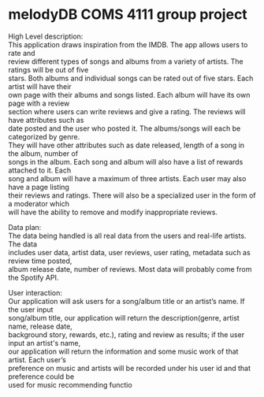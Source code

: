 # melodyDB COMS 4111 group project
High   Level   description:  
This   application   draws   inspiration   from   the   IMDB.   The   app   allows   users   to   rate   and  
review   different   types   of   songs   and   albums   from   a   variety   of   artists.   The   ratings   will   be   out   of   five  
stars.   Both   albums   and   individual   songs   can   be   rated   out   of   five   stars.   Each   artist   will   have   their  
own   page   with   their   albums   and   songs   listed.   Each   album   will   have   its   own   page   with   a   review  
section   where   users   can   write   reviews   and   give   a   rating.   The   reviews   will   have   attributes   such   as  
date   posted   and   the   user   who   posted   it.   The   albums/songs   will   each   be   categorized   by   genre.  
They   will   have   other   attributes   such   as   date   released,   length   of   a   song   in   the   album,   number   of  
songs   in   the   album.   Each   song   and   album   will   also   have   a   list   of   rewards   attached   to   it.   Each  
song   and   album   will   have   a   maximum   of   three   artists.   Each   user   may   also   have   a   page   listing  
their   reviews   and   ratings.   There   will   also   be   a   specialized   user   in   the   form   of   a   moderator   which  
will   have   the   ability   to   remove   and   modify   inappropriate   reviews.  


Data   plan:  
  The   data   being   handled   is   all   real   data   from   the   users   and   real-life   artists.   The   data  
includes   user   data,   artist   data,   user   reviews,   user   rating,   metadata   such   as   review   time   posted,  
album   release   date,   number   of   reviews.   Most   data   will   probably   come   from   the   Spotify   API.  


User   interaction:   
Our   application   will   ask   users   for   a   song/album   title   or   an   artist’s   name.   If   the   user   input  
song/album   title,   our   application   will   return   the   description(genre,   artist   name,   release   date,  
background   story,   rewards,   etc.),   rating   and   review   as   results;   if   the   user   input   an   artist's   name,  
our   application   will   return   the   information   and   some   music   work   of   that   artist.   Each   user’s  
preference   on   music   and   artists   will   be   recorded   under   his   user   id   and   that   preference   could   be  
used   for   music   recommending   functio
